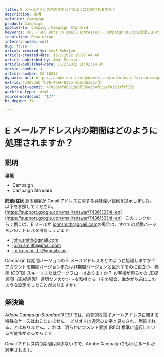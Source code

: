 ```yaml
---
title: E メールアドレス内の期間はどのように処理されますか？
description: 説明
solution: Campaign
product: Campaign
applies-to: Campaign,Campaign Standard
keywords: KCS - ACS Dots in gmail addresses - Campaign はこれを処理しますか？
resolution: Resolution
internal-notes: null
bug: false
article-created-by: Amol Mahajan
article-created-date: 11/2/2022 10:27:44 AM
article-published-by: Amol Mahajan
article-published-date: 11/2/2022 11:02:14 AM
version-number: 4
article-number: KA-16232
dynamics-url: https://adobe-ent.crm.dynamics.com/main.aspx?forceUCI=1&pagetype=entityrecord&etn=knowledgearticle&id=74c5a6f6-985a-ed11-9561-6045bd006a22
exl-id: 423063eb-f696-4de6-8385-16ecdbc5ccfb
source-git-commit: 4702b69f883128bf305ec64f012ef01903f3f582
workflow-type: tm+mt
source-wordcount: '177'
ht-degree: 3%

---
```


# E メールアドレス内の期間はどのように処理されますか？

## 説明

<b>環境</b>
- Campaign
- Campaign Standard



<b>問題/症状</b>
ある顧客が Gmail アドレスに関する興味深い観察を提示しました。 以下を参照してください。 [https://support.google.com/mail/answer/7436150?hl=en](https://support.google.com/mail/answer/7436150?hl=en)
 
このリンクから：例えば、E メールが [johnsmith@gmail.com](mailto:johnsmith@gmail.com)の場合は、すべての期間バージョンのアドレスを所有しています。

- [john.smith@gmail.com](mailto:john.smith@gmail.com)
- [jo.hn.sm.ith@gmail.com](mailto:jo.hn.sm.ith@gmail.com)
- [j.o.h.n.s.m.i.t.h@gmail.com](mailto:j.o.h.n.s.m.i.t.h@gmail.com)


Campaign は期間バージョンの E メールアドレスをどのように処理しますか？ アカウントを期間バージョンまたは非期間バージョンと区別するのに役立つ、標準 (OOTB) スキーマまたはワークフローはありますか？ お客様が何らかの *正規表現（正規表現）* 適切なアカウントを取得する（その場合、誰かが以前にこのような設定をしたことがありますか）。


## 解決策


*Adobe Campaign Standard(ACS)* では、内部的な電子メールアドレスに関する特殊なケースはおこないません。 ピリオドは通常の文字と見なされ、無視されることはありません。これは、明らかにコメント要求 (RFC) 標準に違反している可能性があるからです。

Gmail アドレス内の期間は関係ないので、Adobe Campaignでも同じルールが適用されます。
